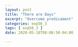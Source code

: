 ```yaml
---
layout: post
title: "There are Days"
excerpt: "Overcome predicament"
categories: exp56_3
tags: [ exp56_3 ]
date: 2020-05-18T08:08:50-04:00

---
```

